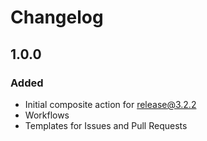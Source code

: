 # Changelog

## 1.0.0

### Added

* Initial composite action for release@3.2.2
* Workflows
* Templates for Issues and Pull Requests
